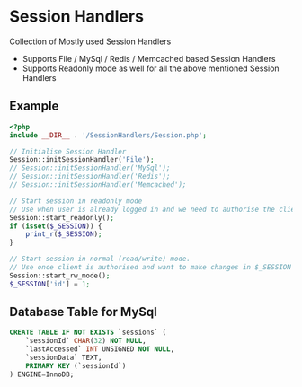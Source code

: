 # Session Handlers
Collection of Mostly used Session Handlers

- Supports File / MySql / Redis / Memcached based Session Handlers
- Supports Readonly mode as well for all the above mentioned Session Handlers

## Example

```PHP
<?php
include __DIR__ . '/SessionHandlers/Session.php';

// Initialise Session Handler
Session::initSessionHandler('File');
// Session::initSessionHandler('MySql');
// Session::initSessionHandler('Redis');
// Session::initSessionHandler('Memcached');

// Start session in readonly mode
// Use when user is already logged in and we need to authorise the client cookie.
Session::start_readonly();
if (isset($_SESSION)) {
    print_r($_SESSION);
}

// Start session in normal (read/write) mode.
// Use once client is authorised and want to make changes in $_SESSION
Session::start_rw_mode();
$_SESSION['id'] = 1;

```

## Database Table for MySql

```SQL
CREATE TABLE IF NOT EXISTS `sessions` (
    `sessionId` CHAR(32) NOT NULL,
    `lastAccessed` INT UNSIGNED NOT NULL,
    `sessionData` TEXT,
    PRIMARY KEY (`sessionId`)
) ENGINE=InnoDB;
```